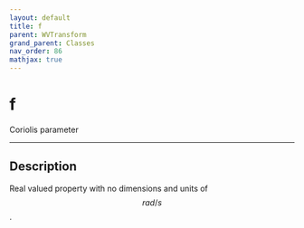```yaml
---
layout: default
title: f
parent: WVTransform
grand_parent: Classes
nav_order: 86
mathjax: true
---
```


#  f

Coriolis parameter


---

## Description
Real valued property with no dimensions and units of $$rad/s$$.


